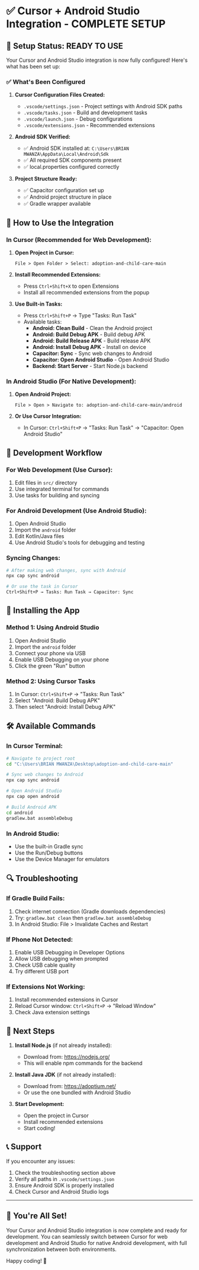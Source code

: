# ✅ Cursor + Android Studio Integration - COMPLETE SETUP

## 🎉 Setup Status: READY TO USE

Your Cursor and Android Studio integration is now fully configured! Here's what has been set up:

### ✅ What's Been Configured

1. **Cursor Configuration Files Created:**
   - `.vscode/settings.json` - Project settings with Android SDK paths
   - `.vscode/tasks.json` - Build and development tasks
   - `.vscode/launch.json` - Debug configurations
   - `.vscode/extensions.json` - Recommended extensions

2. **Android SDK Verified:**
   - ✅ Android SDK installed at: `C:\Users\BRIAN MWANZA\AppData\Local\Android\Sdk`
   - ✅ All required SDK components present
   - ✅ local.properties configured correctly

3. **Project Structure Ready:**
   - ✅ Capacitor configuration set up
   - ✅ Android project structure in place
   - ✅ Gradle wrapper available

## 🚀 How to Use the Integration

### In Cursor (Recommended for Web Development):

1. **Open Project in Cursor:**
   ```
   File > Open Folder > Select: adoption-and-child-care-main
   ```

2. **Install Recommended Extensions:**
   - Press `Ctrl+Shift+X` to open Extensions
   - Install all recommended extensions from the popup

3. **Use Built-in Tasks:**
   - Press `Ctrl+Shift+P` → Type "Tasks: Run Task"
   - Available tasks:
     - **Android: Clean Build** - Clean the Android project
     - **Android: Build Debug APK** - Build debug APK
     - **Android: Build Release APK** - Build release APK
     - **Android: Install Debug APK** - Install on device
     - **Capacitor: Sync** - Sync web changes to Android
     - **Capacitor: Open Android Studio** - Open Android Studio
     - **Backend: Start Server** - Start Node.js backend

### In Android Studio (For Native Development):

1. **Open Android Project:**
   ```
   File > Open > Navigate to: adoption-and-child-care-main/android
   ```

2. **Or Use Cursor Integration:**
   - In Cursor: `Ctrl+Shift+P` → "Tasks: Run Task" → "Capacitor: Open Android Studio"

## 🔧 Development Workflow

### For Web Development (Use Cursor):
1. Edit files in `src/` directory
2. Use integrated terminal for commands
3. Use tasks for building and syncing

### For Android Development (Use Android Studio):
1. Open Android Studio
2. Import the `android` folder
3. Edit Kotlin/Java files
4. Use Android Studio's tools for debugging and testing

### Syncing Changes:
```bash
# After making web changes, sync with Android
npx cap sync android

# Or use the task in Cursor
Ctrl+Shift+P → Tasks: Run Task → Capacitor: Sync
```

## 📱 Installing the App

### Method 1: Using Android Studio
1. Open Android Studio
2. Import the `android` folder
3. Connect your phone via USB
4. Enable USB Debugging on your phone
5. Click the green "Run" button

### Method 2: Using Cursor Tasks
1. In Cursor: `Ctrl+Shift+P` → "Tasks: Run Task"
2. Select "Android: Build Debug APK"
3. Then select "Android: Install Debug APK"

## 🛠️ Available Commands

### In Cursor Terminal:
```bash
# Navigate to project root
cd "C:\Users\BRIAN MWANZA\Desktop\adoption-and-child-care-main"

# Sync web changes to Android
npx cap sync android

# Open Android Studio
npx cap open android

# Build Android APK
cd android
gradlew.bat assembleDebug
```

### In Android Studio:
- Use the built-in Gradle sync
- Use the Run/Debug buttons
- Use the Device Manager for emulators

## 🔍 Troubleshooting

### If Gradle Build Fails:
1. Check internet connection (Gradle downloads dependencies)
2. Try: `gradlew.bat clean` then `gradlew.bat assembleDebug`
3. In Android Studio: File > Invalidate Caches and Restart

### If Phone Not Detected:
1. Enable USB Debugging in Developer Options
2. Allow USB debugging when prompted
3. Check USB cable quality
4. Try different USB port

### If Extensions Not Working:
1. Install recommended extensions in Cursor
2. Reload Cursor window: `Ctrl+Shift+P` → "Reload Window"
3. Check Java extension settings

## 🎯 Next Steps

1. **Install Node.js** (if not already installed):
   - Download from: https://nodejs.org/
   - This will enable npm commands for the backend

2. **Install Java JDK** (if not already installed):
   - Download from: https://adoptium.net/
   - Or use the one bundled with Android Studio

3. **Start Development:**
   - Open the project in Cursor
   - Install recommended extensions
   - Start coding!

## 📞 Support

If you encounter any issues:
1. Check the troubleshooting section above
2. Verify all paths in `.vscode/settings.json`
3. Ensure Android SDK is properly installed
4. Check Cursor and Android Studio logs

---

## 🎉 You're All Set!

Your Cursor and Android Studio integration is now complete and ready for development. You can seamlessly switch between Cursor for web development and Android Studio for native Android development, with full synchronization between both environments.

Happy coding! 🚀
